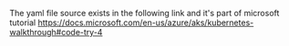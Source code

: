 The yaml file source exists in the following link and it's part of microsoft tutorial 
https://docs.microsoft.com/en-us/azure/aks/kubernetes-walkthrough#code-try-4
